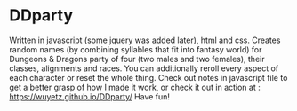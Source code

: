 # DDparty
Written in javascript (some jquery was added later), html and css.
Creates random names (by combining syllables that fit into fantasy world) for Dungeons & Dragons party of four (two males and two females), 
their classes, alignments and races. You can additionally reroll every aspect of each character or reset the whole thing.
Check out notes in javascript file to get a better grasp of how I made it work, or check it out in action at : 
https://wuyetz.github.io/DDparty/
Have fun!


